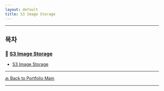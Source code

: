 ```yaml
---
layout: default
title: S3 Image Storage
---
```


---

## 목차

### 🔗 [S3 Image Storage](/study/infrastructure/)

- [S3 Image Storage](/study/infrastructure/s3-image-storage)

---
[🔙 Back to Portfolio Main](../index.md)

---


